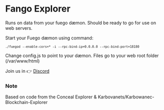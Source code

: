 # Fango Explorer

Runs on data from your fuego dæmon. Should be ready to go for use on web servers.

Start your Fuego dæmon using command:

<sup>```./fuegod --enable-cors=* -i --rpc-bind-ip=0.0.0.0 --rpc-bind-port=18180```</sup>

Change config.js to point to your dæmon. Files go to your web root folder (/var/www/html)

Join us in :point_right: [Discord](http://discord.fandom.gold) 

### Note
Based on code from the Conceal Explorer & Karbovanets/Karbowanec-Blockchain-Explorer
